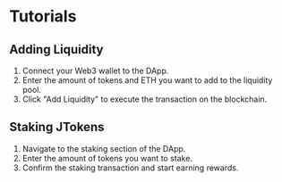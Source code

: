 # Tutorials

## Adding Liquidity

1. Connect your Web3 wallet to the DApp.
2. Enter the amount of tokens and ETH you want to add to the liquidity pool.
3. Click "Add Liquidity" to execute the transaction on the blockchain.

## Staking JTokens

1. Navigate to the staking section of the DApp.
2. Enter the amount of tokens you want to stake.
3. Confirm the staking transaction and start earning rewards.
